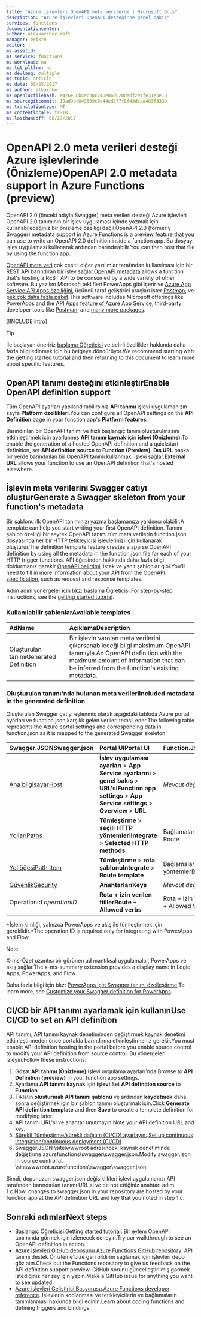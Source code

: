 ```yaml
---
title: "Azure işlevleri OpenAPI meta verilerde | Microsoft Docs"
description: "Azure işlevleri OpenAPI desteği'ne genel bakış"
services: functions
documentationcenter: 
author: alexkarcher-msft
manager: erikre
editor: 
ms.assetid: 
ms.service: functions
ms.workload: na
ms.tgt_pltfrm: na
ms.devlang: multiple
ms.topic: article
ms.date: 03/23/2017
ms.author: alkarche
ms.openlocfilehash: e426e56bcac30c740e86d620dadf291fe31e3e10
ms.sourcegitcommit: 18ad9bc049589c8e44ed277f8f43dcaa483f3339
ms.translationtype: MT
ms.contentlocale: tr-TR
ms.lasthandoff: 08/29/2017
---
```

# <a name="openapi-20-metadata-support-in-azure-functions-preview"></a><span data-ttu-id="810f6-103">OpenAPI 2.0 meta verileri desteği Azure işlevlerinde (Önizleme)</span><span class="sxs-lookup"><span data-stu-id="810f6-103">OpenAPI 2.0 metadata support in Azure Functions (preview)</span></span>
<span data-ttu-id="810f6-104">OpenAPI 2.0 (önceki adıyla Swagger) meta verileri desteği Azure işlevleri OpenAPI 2.0 tanımının bir işlev uygulaması içinde yazmak için kullanabileceğiniz bir önizleme özelliği değil.</span><span class="sxs-lookup"><span data-stu-id="810f6-104">OpenAPI 2.0 (formerly Swagger) metadata support in Azure Functions is a preview feature that you can use to write an OpenAPI 2.0 definition inside a function app.</span></span> <span data-ttu-id="810f6-105">Bu dosyayı işlev uygulaması kullanarak ardından barındırabilir.</span><span class="sxs-lookup"><span data-stu-id="810f6-105">You can then host that file by using the function app.</span></span>

<span data-ttu-id="810f6-106">[OpenAPI meta veri](http://swagger.io/) çok çeşitli diğer yazılımlar tarafından kullanılması için bir REST API barındıran bir işlev sağlar.</span><span class="sxs-lookup"><span data-stu-id="810f6-106">[OpenAPI metadata](http://swagger.io/) allows a function that's hosting a REST API to be consumed by a wide variety of other software.</span></span> <span data-ttu-id="810f6-107">Bu yazılım Microsoft teklifleri PowerApps gibi içerir ve [Azure App Service API Apps özelliğini](https://docs.microsoft.com/azure/app-service-api/app-service-api-dotnet-get-started#a-idcodegena-generate-client-code-for-the-data-tier), üçüncü taraf geliştirici araçları ister [Postman](https://www.getpostman.com/docs/importing_swagger), ve [pek çok daha fazla paket](http://swagger.io/tools/).</span><span class="sxs-lookup"><span data-stu-id="810f6-107">This software includes Microsoft offerings like PowerApps and the [API Apps feature of Azure App Service](https://docs.microsoft.com/azure/app-service-api/app-service-api-dotnet-get-started#a-idcodegena-generate-client-code-for-the-data-tier), third-party developer tools like [Postman](https://www.getpostman.com/docs/importing_swagger), and [many more packages](http://swagger.io/tools/).</span></span>

[!INCLUDE [intro](../../includes/functions-bindings-intro.md)]

>[!TIP]
><span data-ttu-id="810f6-108">İle başlayan öneririz [başlama Öğreticisi](./functions-api-definition-getting-started.md) ve belirli özellikler hakkında daha fazla bilgi edinmek için bu belgeye döndürüyor.</span><span class="sxs-lookup"><span data-stu-id="810f6-108">We recommend starting with the [getting started tutorial](./functions-api-definition-getting-started.md) and then returning to this document to learn more about specific features.</span></span>

## <span data-ttu-id="810f6-109"><a name="enable"></a>OpenAPI tanımı desteğini etkinleştir</span><span class="sxs-lookup"><span data-stu-id="810f6-109"><a name="enable"></a>Enable OpenAPI definition support</span></span>
<span data-ttu-id="810f6-110">Tüm OpenAPI ayarları yapılandırabilirsiniz **API tanımı** işlevi uygulamanızın sayfa **Platform özellikleri**.</span><span class="sxs-lookup"><span data-stu-id="810f6-110">You can configure all OpenAPI settings on the **API Definition** page in your function app's **Platform features**.</span></span>

<span data-ttu-id="810f6-111">Barındırılan bir OpenAPI tanımı ve hızlı başlangıç tanım oluşturulmasını etkinleştirmek için ayarlanmış **API tanımı kaynak** için **işlevi (Önizleme)**.</span><span class="sxs-lookup"><span data-stu-id="810f6-111">To enable the generation of a hosted OpenAPI definition and a quickstart definition, set **API definition source** to **Function (Preview)**.</span></span> <span data-ttu-id="810f6-112">**Dış URL** başka bir yerde barındırılan bir OpenAPI tanımı kullanmak, işlevi sağlar.</span><span class="sxs-lookup"><span data-stu-id="810f6-112">**External URL** allows your function to use an OpenAPI definition that's hosted elsewhere.</span></span>

## <span data-ttu-id="810f6-113"><a name="generate-definition"></a>İşlevin meta verilerini Swagger çatıyı oluştur</span><span class="sxs-lookup"><span data-stu-id="810f6-113"><a name="generate-definition"></a>Generate a Swagger skeleton from your function's metadata</span></span>
<span data-ttu-id="810f6-114">Bir şablonu ilk OpenAPI tanımınızı yazma başlamanıza yardımcı olabilir.</span><span class="sxs-lookup"><span data-stu-id="810f6-114">A template can help you start writing your first OpenAPI definition.</span></span> <span data-ttu-id="810f6-115">Tanımı şablon özelliği bir seyrek OpenAPI tanımı tüm meta verilerin function.json dosyasında her bir HTTP tetikleyicisi işlevlerinizi için kullanarak oluşturur.</span><span class="sxs-lookup"><span data-stu-id="810f6-115">The definition template feature creates a sparse OpenAPI definition by using all the metadata in the function.json file for each of your HTTP trigger functions.</span></span> <span data-ttu-id="810f6-116">API öğesinden hakkında daha fazla bilgi doldurmanız gerekir [OpenAPI belirtimi](http://swagger.io/specification/), istek ve yanıt şablonlar gibi.</span><span class="sxs-lookup"><span data-stu-id="810f6-116">You'll need to fill in more information about your API from the [OpenAPI specification](http://swagger.io/specification/), such as request and response templates.</span></span>

<span data-ttu-id="810f6-117">Adım adım yönergeler için bkz: [başlama Öğreticisi](./functions-api-definition-getting-started.md).</span><span class="sxs-lookup"><span data-stu-id="810f6-117">For step-by-step instructions, see the [getting started tutorial](./functions-api-definition-getting-started.md).</span></span>

### <span data-ttu-id="810f6-118"><a name="templates"></a>Kullanılabilir şablonlar</span><span class="sxs-lookup"><span data-stu-id="810f6-118"><a name="templates"></a>Available templates</span></span>

|<span data-ttu-id="810f6-119">Ad</span><span class="sxs-lookup"><span data-stu-id="810f6-119">Name</span></span>| <span data-ttu-id="810f6-120">Açıklama</span><span class="sxs-lookup"><span data-stu-id="810f6-120">Description</span></span> |
|:-----|:-----|
|<span data-ttu-id="810f6-121">Oluşturulan tanımı</span><span class="sxs-lookup"><span data-stu-id="810f6-121">Generated Definition</span></span>|<span data-ttu-id="810f6-122">Bir işlevin varolan meta verilerini çıkarsanabileceği bilgi maksimum OpenAPI tanımıyla.</span><span class="sxs-lookup"><span data-stu-id="810f6-122">An OpenAPI definition with the maximum amount of information that can be inferred from the function's existing metadata.</span></span>|

### <span data-ttu-id="810f6-123"><a name="quickstart-details"></a>Oluşturulan tanımı'nda bulunan meta verileri</span><span class="sxs-lookup"><span data-stu-id="810f6-123"><a name="quickstart-details"></a>Included metadata in the generated definition</span></span>

<span data-ttu-id="810f6-124">Oluşturulan Swagger çatıyı eşlenmiş olarak aşağıdaki tabloda Azure portal ayarları ve function.json karşılık gelen verileri temsil eder.</span><span class="sxs-lookup"><span data-stu-id="810f6-124">The following table represents the Azure portal settings and corresponding data in function.json as it is mapped to the generated Swagger skeleton.</span></span>

|<span data-ttu-id="810f6-125">Swagger.JSON</span><span class="sxs-lookup"><span data-stu-id="810f6-125">Swagger.json</span></span>|<span data-ttu-id="810f6-126">Portal UI</span><span class="sxs-lookup"><span data-stu-id="810f6-126">Portal UI</span></span>|<span data-ttu-id="810f6-127">Function.JSON</span><span class="sxs-lookup"><span data-stu-id="810f6-127">Function.json</span></span>|
|:----|:-----|:-----|
|[<span data-ttu-id="810f6-128">Ana bilgisayar</span><span class="sxs-lookup"><span data-stu-id="810f6-128">Host</span></span>](http://swagger.io/specification/#fixed-fields-15)|<span data-ttu-id="810f6-129">**İşlev uygulaması ayarları** > **App Service ayarlarını** > **genel bakış** > **URL'si**</span><span class="sxs-lookup"><span data-stu-id="810f6-129">**Function app settings** > **App Service settings** > **Overview** > **URL**</span></span>|<span data-ttu-id="810f6-130">*Mevcut değil*</span><span class="sxs-lookup"><span data-stu-id="810f6-130">*Not present*</span></span>
|[<span data-ttu-id="810f6-131">Yolları</span><span class="sxs-lookup"><span data-stu-id="810f6-131">Paths</span></span>](http://swagger.io/specification/#paths-object-29)|<span data-ttu-id="810f6-132">**Tümleştirme** > **seçili HTTP yöntemleri**</span><span class="sxs-lookup"><span data-stu-id="810f6-132">**Integrate** > **Selected HTTP methods**</span></span>|<span data-ttu-id="810f6-133">Bağlamaları: yol</span><span class="sxs-lookup"><span data-stu-id="810f6-133">Bindings: Route</span></span>
|[<span data-ttu-id="810f6-134">Yol öğesi</span><span class="sxs-lookup"><span data-stu-id="810f6-134">Path Item</span></span>](http://swagger.io/specification/#path-item-object-32)|<span data-ttu-id="810f6-135">**Tümleştirme** > **rota şablonu**</span><span class="sxs-lookup"><span data-stu-id="810f6-135">**Integrate** > **Route template**</span></span>|<span data-ttu-id="810f6-136">Bağlamaları: yöntemler</span><span class="sxs-lookup"><span data-stu-id="810f6-136">Bindings: Methods</span></span>
|[<span data-ttu-id="810f6-137">Güvenlik</span><span class="sxs-lookup"><span data-stu-id="810f6-137">Security</span></span>](http://swagger.io/specification/#security-scheme-object-112)|<span data-ttu-id="810f6-138">**Anahtarları**</span><span class="sxs-lookup"><span data-stu-id="810f6-138">**Keys**</span></span>|<span data-ttu-id="810f6-139">*Mevcut değil*</span><span class="sxs-lookup"><span data-stu-id="810f6-139">*Not present*</span></span>|
|<span data-ttu-id="810f6-140">Operationıd *</span><span class="sxs-lookup"><span data-stu-id="810f6-140">operationID*</span></span>|<span data-ttu-id="810f6-141">**Rota + izin verilen fiiller**</span><span class="sxs-lookup"><span data-stu-id="810f6-141">**Route + Allowed verbs**</span></span>|<span data-ttu-id="810f6-142">Rota + izin verilen fiiller</span><span class="sxs-lookup"><span data-stu-id="810f6-142">Route + Allowed Verbs</span></span>|

<span data-ttu-id="810f6-143">\*İşlem kimliği, yalnızca PowerApps ve akış ile tümleştirmek için gereklidir.</span><span class="sxs-lookup"><span data-stu-id="810f6-143">\*The operation ID is required only for integrating with PowerApps and Flow.</span></span>
> [!NOTE]
> <span data-ttu-id="810f6-144">X-ms-Özet uzantısı bir görünen ad mantıksal uygulamalar, PowerApps ve akış sağlar.</span><span class="sxs-lookup"><span data-stu-id="810f6-144">The x-ms-summary extension provides a display name in Logic Apps, PowerApps, and Flow.</span></span>
>
> <span data-ttu-id="810f6-145">Daha fazla bilgi için bkz: [PowerApps için Swagger tanımı özelleştirme](https://powerapps.microsoft.com/tutorials/customapi-how-to-swagger/).</span><span class="sxs-lookup"><span data-stu-id="810f6-145">To learn more, see [Customize your Swagger definition for PowerApps](https://powerapps.microsoft.com/tutorials/customapi-how-to-swagger/).</span></span>

## <span data-ttu-id="810f6-146"><a name="CICD"></a>CI/CD bir API tanımı ayarlamak için kullanın</span><span class="sxs-lookup"><span data-stu-id="810f6-146"><a name="CICD"></a>Use CI/CD to set an API definition</span></span>

 <span data-ttu-id="810f6-147">API tanımı, API tanımı kaynak denetiminden değiştirmek kaynak denetimi etkinleştirmeden önce portalda barındırma etkinleştirmeniz gerekir.</span><span class="sxs-lookup"><span data-stu-id="810f6-147">You must enable API definition hosting in the portal before you enable source control to modify your API definition from source control.</span></span> <span data-ttu-id="810f6-148">Bu yönergeleri izleyin:</span><span class="sxs-lookup"><span data-stu-id="810f6-148">Follow these instructions:</span></span>

1. <span data-ttu-id="810f6-149">Gözat **API tanımı (Önizleme)** işlevi uygulama ayarları'nda.</span><span class="sxs-lookup"><span data-stu-id="810f6-149">Browse to **API Definition (preview)** in your function app settings.</span></span>
  1. <span data-ttu-id="810f6-150">Ayarlama **API tanımı kaynak** için **işlevi**.</span><span class="sxs-lookup"><span data-stu-id="810f6-150">Set **API definition source** to **Function**.</span></span>
  1. <span data-ttu-id="810f6-151">Tıklatın **oluşturmak API tanımı şablonu** ve ardından **kaydetmek** daha sonra değiştirmek için bir şablon tanımı oluşturmak için.</span><span class="sxs-lookup"><span data-stu-id="810f6-151">Click **Generate API definition template** and then **Save** to create a template definition for modifying later.</span></span>
  1. <span data-ttu-id="810f6-152">API tanımı URL'si ve anahtar unutmayın.</span><span class="sxs-lookup"><span data-stu-id="810f6-152">Note your API definition URL and key.</span></span>
1. <span data-ttu-id="810f6-153">[Sürekli Tümleştirme/sürekli dağıtım (CI/CD) ayarlayın.](https://docs.microsoft.com/azure/azure-functions/functions-continuous-deployment#continuous-deployment-requirements).</span><span class="sxs-lookup"><span data-stu-id="810f6-153">[Set up continuous integration/continuous deployment (CI/CD)](https://docs.microsoft.com/azure/azure-functions/functions-continuous-deployment#continuous-deployment-requirements).</span></span>
2. <span data-ttu-id="810f6-154">Swagger.JSON \site\wwwroot adresindeki kaynak denetiminde değiştirme\.azurefunctions\swagger\swagger.json.</span><span class="sxs-lookup"><span data-stu-id="810f6-154">Modify swagger.json in source control at \site\wwwroot\.azurefunctions\swagger\swagger.json.</span></span>

<span data-ttu-id="810f6-155">Şimdi, deponuzun swagger.json değişiklikleri işlevi uygulamanızı API tarafından barındırılan tanımı URL'si ve de not ettiğiniz anahtarı adım 1.c.</span><span class="sxs-lookup"><span data-stu-id="810f6-155">Now, changes to swagger.json in your repository are hosted by your function app at the API definition URL and key that you noted in step 1.c.</span></span>

## <a name="next-steps"></a><span data-ttu-id="810f6-156">Sonraki adımlar</span><span class="sxs-lookup"><span data-stu-id="810f6-156">Next steps</span></span>
* <span data-ttu-id="810f6-157">[Başlangıç Öğreticisi](functions-api-definition-getting-started.md).</span><span class="sxs-lookup"><span data-stu-id="810f6-157">[Getting started tutorial](functions-api-definition-getting-started.md).</span></span> <span data-ttu-id="810f6-158">Bir eylem OpenAPI tanımında görmek için izlenecek deneyin.</span><span class="sxs-lookup"><span data-stu-id="810f6-158">Try our walkthrough to see an OpenAPI definition in action.</span></span>
* <span data-ttu-id="810f6-159">[Azure işlevleri GitHub deposunu](https://github.com/Azure/Azure-Functions/).</span><span class="sxs-lookup"><span data-stu-id="810f6-159">[Azure Functions GitHub repository](https://github.com/Azure/Azure-Functions/).</span></span> <span data-ttu-id="810f6-160">API tanımı destek Önizleme'bize geri bildirim sağlamak için işlevleri depo göz atın.</span><span class="sxs-lookup"><span data-stu-id="810f6-160">Check out the Functions repository to give us feedback on the API definition support preview.</span></span> <span data-ttu-id="810f6-161">GitHub sorunu güncelleştirilmiş görmek istediğiniz her şey için yapın.</span><span class="sxs-lookup"><span data-stu-id="810f6-161">Make a GitHub issue for anything you want to see updated.</span></span>
* <span data-ttu-id="810f6-162">[Azure işlevleri Geliştirici Başvurusu](functions-reference.md).</span><span class="sxs-lookup"><span data-stu-id="810f6-162">[Azure Functions developer reference](functions-reference.md).</span></span> <span data-ttu-id="810f6-163">İşlevlerin kodlanması ve tetikleyicilerin ve bağlamaların tanımlanması hakkında bilgi edinin.</span><span class="sxs-lookup"><span data-stu-id="810f6-163">Learn about coding functions and defining triggers and bindings.</span></span>
